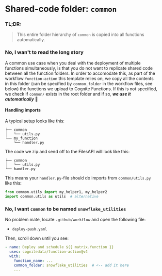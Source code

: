 
# Shared-code folder: `common`
### TL;DR:
> This entire folder hierarchy of `common` is copied into all functions automatically.

### No, I wan't to read the long story
A common use case when you deal with the deployment of multiple functions simultaneously, is that you do not want to replicate shared code between all the function folders. In order to accomodate this, as part of the workflow `function-action` this template relies on, we copy all the contents in this folder (can be specified by `common_folder` in the workflow files, see below) the functions we upload to Cognite Functions. If this is not specified, we check if `common/` exists in the root folder and if so, _**we use it automatically**_ :rocket:

#### Handling imports
A typical setup looks like this:
```
├── common
│   └── utils.py
└── my_function
    └── handler.py
```
The code we zip and send off to the FilesAPI will look like this:
```
├── common
│   └── utils.py
└── handler.py
```
This means your `handler.py`-file should do imports from `common/utils.py` like this:
```py
from common.utils import my_helper1, my_helper2
import common.utils as utils  # alternative
```
### No, I want `common` to be named `snowflake_utilities`
No problem mate, locate `.github/workflow` and open the following file:
- `deploy-push.yaml`

Then, scroll down until you see:

```yaml
- name: Deploy and schedule ${{ matrix.function }}
  uses: cognitedata/function-action@v4
  with:
    function_name: ...
    common_folder: snowflake_utilities  # <-- add it here
    ...
```
